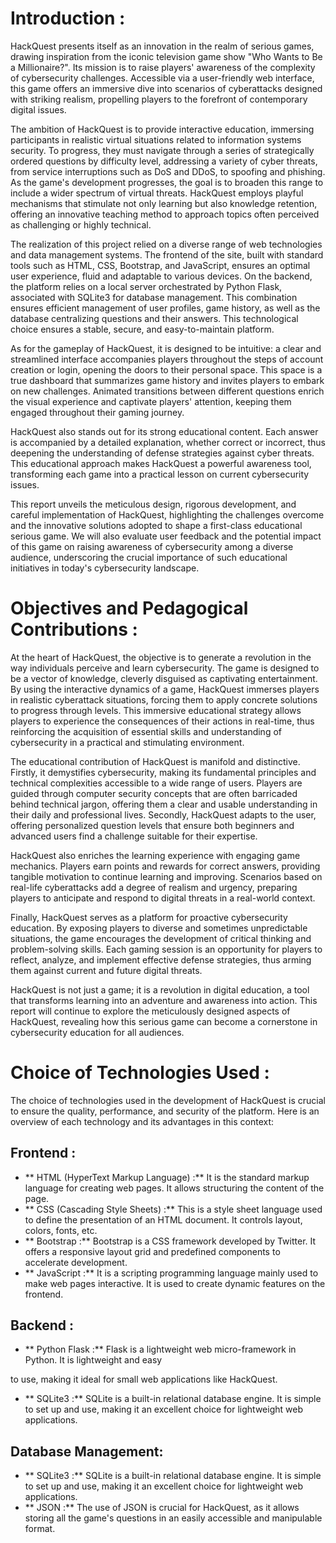 # Introduction : 

HackQuest presents itself as an innovation in the realm of serious games, drawing inspiration from the iconic television game show "Who Wants to Be a Millionaire?". Its mission is to raise players' awareness of the complexity of cybersecurity challenges. Accessible via a user-friendly web interface, this game offers an immersive dive into scenarios of cyberattacks designed with striking realism, propelling players to the forefront of contemporary digital issues.

The ambition of HackQuest is to provide interactive education, immersing participants in realistic virtual situations related to information systems security. To progress, they must navigate through a series of strategically ordered questions by difficulty level, addressing a variety of cyber threats, from service interruptions such as DoS and DDoS, to spoofing and phishing. As the game's development progresses, the goal is to broaden this range to include a wider spectrum of virtual threats. HackQuest employs playful mechanisms that stimulate not only learning but also knowledge retention, offering an innovative teaching method to approach topics often perceived as challenging or highly technical.

The realization of this project relied on a diverse range of web technologies and data management systems. The frontend of the site, built with standard tools such as HTML, CSS, Bootstrap, and JavaScript, ensures an optimal user experience, fluid and adaptable to various devices. On the backend, the platform relies on a local server orchestrated by Python Flask, associated with SQLite3 for database management. This combination ensures efficient management of user profiles, game history, as well as the database centralizing questions and their answers. This technological choice ensures a stable, secure, and easy-to-maintain platform.

As for the gameplay of HackQuest, it is designed to be intuitive: a clear and streamlined interface accompanies players throughout the steps of account creation or login, opening the doors to their personal space. This space is a true dashboard that summarizes game history and invites players to embark on new challenges. Animated transitions between different questions enrich the visual experience and captivate players' attention, keeping them engaged throughout their gaming journey.

HackQuest also stands out for its strong educational content. Each answer is accompanied by a detailed explanation, whether correct or incorrect, thus deepening the understanding of defense strategies against cyber threats. This educational approach makes HackQuest a powerful awareness tool, transforming each game into a practical lesson on current cybersecurity issues.

This report unveils the meticulous design, rigorous development, and careful implementation of HackQuest, highlighting the challenges overcome and the innovative solutions adopted to shape a first-class educational serious game. We will also evaluate user feedback and the potential impact of this game on raising awareness of cybersecurity among a diverse audience, underscoring the crucial importance of such educational initiatives in today's cybersecurity landscape.

# Objectives and Pedagogical Contributions : 

At the heart of HackQuest, the objective is to generate a revolution in the way individuals perceive and learn cybersecurity. The game is designed to be a vector of knowledge, cleverly disguised as captivating entertainment. By using the interactive dynamics of a game, HackQuest immerses players in realistic cyberattack situations, forcing them to apply concrete solutions to progress through levels. This immersive educational strategy allows players to experience the consequences of their actions in real-time, thus reinforcing the acquisition of essential skills and understanding of cybersecurity in a practical and stimulating environment.

The educational contribution of HackQuest is manifold and distinctive. Firstly, it demystifies cybersecurity, making its fundamental principles and technical complexities accessible to a wide range of users. Players are guided through computer security concepts that are often barricaded behind technical jargon, offering them a clear and usable understanding in their daily and professional lives. Secondly, HackQuest adapts to the user, offering personalized question levels that ensure both beginners and advanced users find a challenge suitable for their expertise.

HackQuest also enriches the learning experience with engaging game mechanics. Players earn points and rewards for correct answers, providing tangible motivation to continue learning and improving. Scenarios based on real-life cyberattacks add a degree of realism and urgency, preparing players to anticipate and respond to digital threats in a real-world context.

Finally, HackQuest serves as a platform for proactive cybersecurity education. By exposing players to diverse and sometimes unpredictable situations, the game encourages the development of critical thinking and problem-solving skills. Each gaming session is an opportunity for players to reflect, analyze, and implement effective defense strategies, thus arming them against current and future digital threats.

HackQuest is not just a game; it is a revolution in digital education, a tool that transforms learning into an adventure and awareness into action. This report will continue to explore the meticulously designed aspects of HackQuest, revealing how this serious game can become a cornerstone in cybersecurity education for all audiences.

# Choice of Technologies Used : 

The choice of technologies used in the development of HackQuest is crucial to ensure the quality, performance, and security of the platform. Here is an overview of each technology and its advantages in this context:

## Frontend :
- ** HTML (HyperText Markup Language) :** It is the standard markup language for creating web pages. It allows structuring the content of the page.
- ** CSS (Cascading Style Sheets) :** This is a style sheet language used to define the presentation of an HTML document. It controls layout, colors, fonts, etc.
- ** Bootstrap :** Bootstrap is a CSS framework developed by Twitter. It offers a responsive layout grid and predefined components to accelerate development.
- ** JavaScript :** It is a scripting programming language mainly used to make web pages interactive. It is used to create dynamic features on the frontend.

## Backend :
- ** Python Flask :** Flask is a lightweight web micro-framework in Python. It is lightweight and easy

 to use, making it ideal for small web applications like HackQuest.
- ** SQLite3 :** SQLite is a built-in relational database engine. It is simple to set up and use, making it an excellent choice for lightweight web applications.

## Database Management:
- ** SQLite3 :** SQLite is a built-in relational database engine. It is simple to set up and use, making it an excellent choice for lightweight web applications.
- ** JSON :** The use of JSON is crucial for HackQuest, as it allows storing all the game's questions in an easily accessible and manipulable format.
